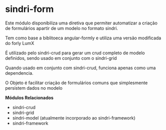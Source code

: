 # sindri-form

Este módulo disponibiliza uma diretiva que permiter automatizar a criação de formulários apartir
de um modelo no formato sindri.

Tem como base a biblitoeca angular-formly e utiliza uma versão modificada do forly LumX

É utilizado pelo sindri-crud para gerar um crud completo de modelo definidos, sendo usado em conjunto
com o sindri-grid

Quando usado em conjunto com sindri-crud, funciona apenas como uma dependencia.

O Objeto é facilitar criação de formulários comuns que simplesmente persistem dados no modelo

**Módulos Relacionados**
* sindri-crud
* sindri-grid
* sindri-model (atualmente incorporado ao sindri-framework)
* sindri-framework


